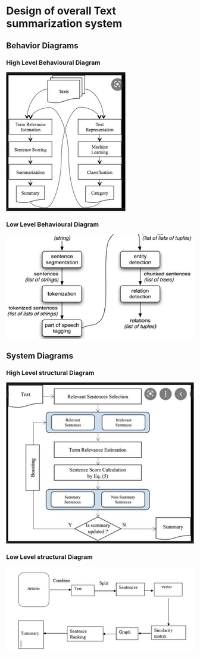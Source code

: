 # Design of overall Text summarization system

## Behavior Diagrams
### High Level Behavioural Diagram
![High Level Usecase Diagram](https://github.com/Pavanas-06/Text-summarization/blob/main/Design/behavioral%20design/behavioural%20high%20level%20design.jpg)
### Low Level Behavioural Diagram
![Low Level Usecase Diagram](https://github.com/Pavanas-06/Text-summarization/blob/main/Design/behavioral%20design/behavioural%20low%20level%20design.JPG)

## System Diagrams

### High Level structural Diagram
![High Level Usecase Diagram](https://github.com/Pavanas-06/Text-summarization/blob/main/Design/structural%20design/structural%20high%20level.JPG)
### Low Level structural Diagram
![Low Level Usecase Diagram](https://github.com/Pavanas-06/Text-summarization/blob/main/Design/structural%20design/structural%20low%20level.JPG)


